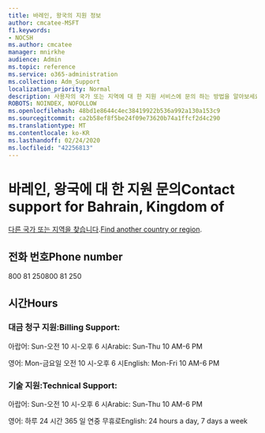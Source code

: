 ```yaml
---
title: 바레인, 왕국의 지원 정보
author: cmcatee-MSFT
f1.keywords:
- NOCSH
ms.author: cmcatee
manager: mnirkhe
audience: Admin
ms.topic: reference
ms.service: o365-administration
ms.collection: Adm_Support
localization_priority: Normal
description: 사용자의 국가 또는 지역에 대 한 지원 서비스에 문의 하는 방법을 알아보세요.
ROBOTS: NOINDEX, NOFOLLOW
ms.openlocfilehash: 48bd1e8644c4ec38419922b536a992a130a153c9
ms.sourcegitcommit: ca2b58ef8f5be24f09e73620b74a1ffcf2d4c290
ms.translationtype: MT
ms.contentlocale: ko-KR
ms.lasthandoff: 02/24/2020
ms.locfileid: "42256813"
---
```

# <a name="contact-support-for-bahrain-kingdom-of"></a><span data-ttu-id="1ad21-103">바레인, 왕국에 대 한 지원 문의</span><span class="sxs-lookup"><span data-stu-id="1ad21-103">Contact support for Bahrain, Kingdom of</span></span>

<span data-ttu-id="1ad21-104">[다른 국가 또는 지역을 찾습니다](../contact-support-for-business-products.md).</span><span class="sxs-lookup"><span data-stu-id="1ad21-104">[Find another country or region](../contact-support-for-business-products.md).</span></span>

## <a name="phone-number"></a><span data-ttu-id="1ad21-105">전화 번호</span><span class="sxs-lookup"><span data-stu-id="1ad21-105">Phone number</span></span>
<span data-ttu-id="1ad21-106">800 81 250</span><span class="sxs-lookup"><span data-stu-id="1ad21-106">800 81 250</span></span>

## <a name="hours"></a><span data-ttu-id="1ad21-107">시간</span><span class="sxs-lookup"><span data-stu-id="1ad21-107">Hours</span></span>
### <a name="billing-support"></a><span data-ttu-id="1ad21-108">대금 청구 지원:</span><span class="sxs-lookup"><span data-stu-id="1ad21-108">Billing Support:</span></span>

<span data-ttu-id="1ad21-109">아랍어: Sun-오전 10 시-오후 6 시</span><span class="sxs-lookup"><span data-stu-id="1ad21-109">Arabic: Sun-Thu 10 AM-6 PM</span></span>

<span data-ttu-id="1ad21-110">영어: Mon-금요일 오전 10 시-오후 6 시</span><span class="sxs-lookup"><span data-stu-id="1ad21-110">English: Mon-Fri 10 AM-6 PM</span></span>

### <a name="technical-support"></a><span data-ttu-id="1ad21-111">기술 지원:</span><span class="sxs-lookup"><span data-stu-id="1ad21-111">Technical Support:</span></span>

<span data-ttu-id="1ad21-112">아랍어: Sun-오전 10 시-오후 6 시</span><span class="sxs-lookup"><span data-stu-id="1ad21-112">Arabic: Sun-Thu 10 AM-6 PM</span></span>

<span data-ttu-id="1ad21-113">영어: 하루 24 시간 365 일 연중 무휴로</span><span class="sxs-lookup"><span data-stu-id="1ad21-113">English: 24 hours a day, 7 days a week</span></span>